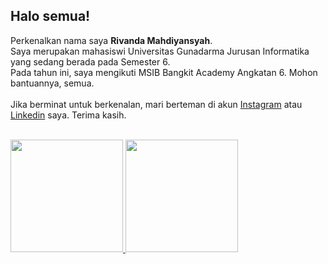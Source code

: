 ## Halo semua!

Perkenalkan nama saya **Rivanda Mahdiyansyah**. <br>
Saya merupakan mahasiswi Universitas Gunadarma Jurusan Informatika yang sedang berada pada Semester 6. <br>
Pada tahun ini, saya mengikuti MSIB Bangkit Academy Angkatan 6. Mohon bantuannya, semua. <br> <br>
Jika berminat untuk berkenalan, mari berteman di akun [Instagram](https://www.instagram.com/rivandasyah_/) atau [Linkedin](https://www.linkedin.com/in/rivandasyah/) saya. Terima kasih. <br><br>

<p align="left">
<a href="https://github.com/rivandasyah">
  <img height="180em" src="https://github-readme-stats-eight-theta.vercel.app/api?username=penuliscode&show_icons=true&theme=algolia&include_all_commits=true&count_private=true"/>
  <img height="180em" src="https://github-readme-stats-eight-theta.vercel.app/api/top-langs/?username=penuliscode&layout=compact&theme=algolia"/>
</a>
</p>
<!--
**rivandasyah/rivandasyah** is a ✨ _special_ ✨ repository because its `README.md` (this file) appears on your GitHub profile.

Here are some ideas to get you started:

- 🔭 I’m currently working on ...
- 🌱 I’m currently learning ...
- 👯 I’m looking to collaborate on ...
- 🤔 I’m looking for help with ...
- 💬 Ask me about ...
- 📫 How to reach me: ...
- 😄 Pronouns: ...
- ⚡ Fun fact: ...
-->

